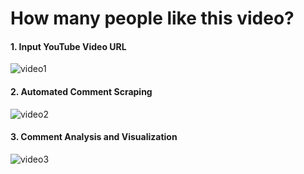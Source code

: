 # How many people like this video?

#### 1. Input YouTube Video URL
![video1](https://github.com/user-attachments/assets/535b19a0-2f34-4da5-b7c3-1b5e97846ac5)

#### 2. Automated Comment Scraping
![video2](https://github.com/user-attachments/assets/1377b08e-0f26-4f56-b024-553a106124c4)

#### 3. Comment Analysis and Visualization
![video3](https://github.com/user-attachments/assets/fe0a9e04-f87d-49f7-9a9c-c7b41d495036)
